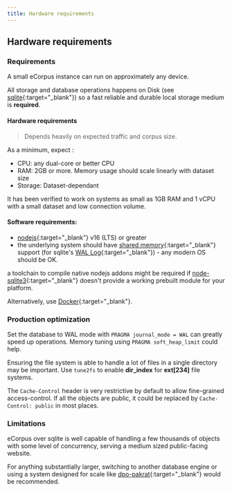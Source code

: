 ```yaml
---
title: Hardware requirements
---
```


## Hardware requirements

### Requirements

A small eCorpus instance can run on approximately any device.

All storage and database operations happens on Disk (see [sqlite](https://www.sqlite.org/about.html){:target="_blank"}) so a fast reliable and durable local storage medium is **required**.

#### Hardware requirements

 > Depends heavily on expected traffic and corpus size.

As a minimum, expect : 

 - CPU: any dual-core or better CPU
 - RAM: 2GB or more. Memory usage should scale linearly with dataset size
 - Storage: Dataset-dependant

It has been verified to work on systems as small as 1GB RAM and 1 vCPU with a small dataset and low connection volume.

#### Software requirements:

 - [nodejs](https://nodejs.org/){:target="_blank"} v16 (LTS) or greater
 - the underlying system should have [shared memory](https://en.wikipedia.org/wiki/Shared_memory){:target="_blank"} support (for sqlite's [WAL Log](https://sqlite.org/wal.html){:target="_blank"}) - any modern OS should be OK.

a toolchain to compile native nodejs addons might be required if [node-sqlite3](https://github.com/TryGhost/node-sqlite3/releases){:target="_blank"} doesn't provide a working prebuilt module for your platform.

Alternatively, use [Docker](https://www.docker.com/){:target="_blank"}.

### Production optimization

Set the database to WAL mode with `PRAGMA journal_mode = WAL` can greatly speed up operations. Memory tuning using `PRAGMA soft_heap_limit` could help.

Ensuring the file system is able to handle a lot of files in a single directory may be important. Use `tune2fs` to enable **dir_index** for **ext[234]** file systems.

The `Cache-Control` header is very restrictive by default to allow fine-grained access-control. If all the objects are public, it could be replaced by `Cache-Control: public` in most places.

### Limitations

eCorpus over sqlite is well capable of handling a few thousands of objects with some level of concurrency, serving a medium sized public-facing website.

For anything substantially larger, switching to another database engine or using a system designed for scale like [dpo-pakrat](https://github.com/Smithsonian/dpo-packrat){:target="_blank"} would be recommended.
